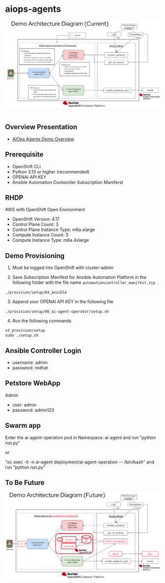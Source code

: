 # aiops-agents

<div align="center">
<img src="./images/demo_architecture_current.png" width="800">
</div>
<br/>


## Overview Presentation
* [AIOps Agents Demo Overview](https://docs.google.com/presentation/d/1yzUVn5qyN946VpEl6n_-U6mqS2nr79TUFAW-EZ3WgHs/edit#slide=id.g30c26c6bc38_1_2303)

## Prerequisite
* OpenShift CLI
* Python 3.13 or higher (recommended)
* OPENAI API KEY
* Ansible Automation Contoroller Subscription Maniferst

## RHDP 
AWS with OpenShift Open Environment
* OpenShift Version: 4.17
* Control Plane Count: 3
* Control Plane Instance Type: m6a.xlarge
* Compute Instance Count: 3
* Compute Instance Type: m6a.4xlarge

## Demo Provisioning

1. Must be logged into OpenShift with cluster-admin

2. Save Subscription Manifest for Ansible Automation Platform in the following folder with the file name `automationcontroller_manifest.zip `.

`./provision/setup/04_ansible`

3. Append your OPENAI API KEY in the following file

`./provision/setup/08_ai-agent-operator/setup.sh`

4. Run the following commands

```
cd provision/setup
sudo ./setup.sh
```

## Ansible Controller Login
 - username: admin
 - password: redhat

## Petstore WebApp
Admin
 - user: admin
 - password: admin123

## Swarm app
Enter the ai-agent-operation pod in Namespace: ai-agent and run “python run.py"

or

"oc exec -it -n ai-agent deployment/ai-agent-operation -- /bin/bash" and run “python run.py"

## To Be Future

<div align="center">
<img src="./images/demo_architecture_future.png" width="800">
</div>
<br/>